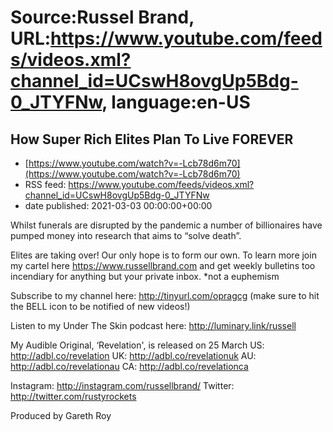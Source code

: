 # Source:Russel Brand, URL:https://www.youtube.com/feeds/videos.xml?channel_id=UCswH8ovgUp5Bdg-0_JTYFNw, language:en-US

## How Super Rich Elites Plan To Live FOREVER
 - [https://www.youtube.com/watch?v=-Lcb78d6m70](https://www.youtube.com/watch?v=-Lcb78d6m70)
 - RSS feed: https://www.youtube.com/feeds/videos.xml?channel_id=UCswH8ovgUp5Bdg-0_JTYFNw
 - date published: 2021-03-03 00:00:00+00:00

Whilst funerals are disrupted by the pandemic a number of billionaires have pumped money into research that aims to “solve death”.

Elites are taking over! Our only hope is to form our own. To learn more join my cartel here https://www.russellbrand.com and get weekly bulletins too incendiary for anything but your private inbox.
*not a euphemism

Subscribe to my channel here: http://tinyurl.com/opragcg
(make sure to hit the BELL icon to be notified of new videos!)

Listen to my Under The Skin podcast here: 
http://luminary.link/russell

My Audible Original, ‘Revelation', is released on 25 March
US: http://adbl.co/revelation
UK: http://adbl.co/revelationuk
AU: http://adbl.co/revelationau
CA: http://adbl.co/revelationca

Instagram: http://instagram.com/russellbrand/
Twitter: http://twitter.com/rustyrockets

Produced by Gareth Roy

